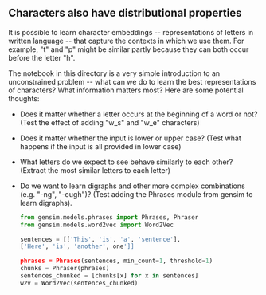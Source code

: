 ## Characters also have distributional properties

It is possible to learn character embeddings -- representations of letters in written language -- that capture the contexts in which we use them. For example, "t" and "p" might be similar partly because they can both occur before the letter "h". 

The notebook in this directory is a very simple introduction to an unconstrained problem -- what can we do to learn the best representations of characters? What information matters most? Here are some potential thoughts:

* Does it matter whether a letter occurs at the beginning of a word or not? (Test the effect of adding "w\_s" and "w\_e" characters)
* Does it matter whether the input is lower or upper case? (Test what happens if the input is all provided in lower case)
* What letters do we expect to see behave similarly to each other? (Extract the most similar letters to each letter)
* Do we want to learn digraphs and other more complex combinations (e.g. "-ng", "-ough")? (Test adding the Phrases module from gensim to learn digraphs).

	```python
	from gensim.models.phrases import Phrases, Phraser
	from gensim.models.word2vec import Word2Vec
	
	sentences = [['This', 'is', 'a', 'sentence'],
	['Here', 'is', 'another', one']]
	
	phrases = Phrases(sentences, min_count=1, threshold=1)
	chunks = Phraser(phrases)
	sentences_chunked = [chunks[x] for x in sentences]
	w2v = Word2Vec(sentences_chunked)
	```